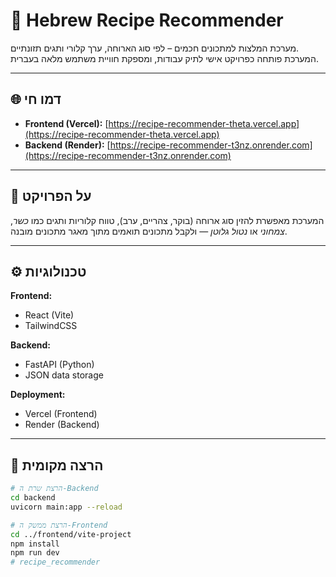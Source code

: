 # 🍴 Hebrew Recipe Recommender

מערכת המלצות למתכונים חכמים – לפי סוג הארוחה, ערך קלורי ותגים תזונתיים.  
המערכת פותחה כפרויקט אישי לתיק עבודות, ומספקת חוויית משתמש מלאה בעברית.

---

## 🌐 דמו חי
- **Frontend (Vercel):** [https://recipe-recommender-theta.vercel.app](https://recipe-recommender-theta.vercel.app)  
- **Backend (Render):** [https://recipe-recommender-t3nz.onrender.com](https://recipe-recommender-t3nz.onrender.com)

---

## 🧠 על הפרויקט
המערכת מאפשרת להזין סוג ארוחה (בוקר, צהריים, ערב), טווח קלוריות ותגים כמו *כשר*, *צמחוני* או *נטול גלוטן* — ולקבל מתכונים תואמים מתוך מאגר מתכונים מובנה.

---

## ⚙️ טכנולוגיות
**Frontend:**
- React (Vite)
- TailwindCSS

**Backend:**
- FastAPI (Python)
- JSON data storage

**Deployment:**
- Vercel (Frontend)
- Render (Backend)

---

## 🚀 הרצה מקומית
```bash
# הרצת שרת ה-Backend
cd backend
uvicorn main:app --reload

# הרצת ממשק ה-Frontend
cd ../frontend/vite-project
npm install
npm run dev
# recipe_recommender